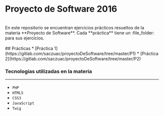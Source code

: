 # Proyecto de Software 2016
<br>
En este repositorio se encuentran ejercicios prácticos resueltos de la materia **Proyecto de Software**.
Cada **práctica** tiene un :file_folder: para sus ejercicios.
<br><br>
## Prácticas 
* [Práctica 1](https://gitlab.com/saczuac/proyectoDeSoftware/tree/master/P1)
* [Práctica 2](https://gitlab.com/saczuac/proyectoDeSoftware/tree/master/P2) 
<br>

### Tecnologías utilizadas en la materia <hr>

+ `PHP`
+ `HTML5`
+ `CSS3`
+ `JavaScript`
+ `Twig`
